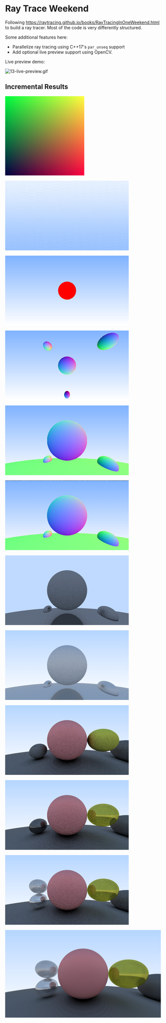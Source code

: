 Ray Trace Weekend
=================

Following https://raytracing.github.io/books/RayTracingInOneWeekend.html
to build a ray tracer. Most of the code is very differently structured.

Some additional features here:

- Parallelize ray tracing using C++17's `par_unseq` support
- Add optional live preview support using OpenCV.

Live preview demo:

![13-live-preview.gif](results/13-live-preview.gif)

## Incremental Results

![01-gradient-test.ppm.jpg](results/01-gradient-test.ppm.jpg)

![02-background-with-cam.ppm.jpg](results/02-background-with-cam.ppm.jpg)

![03-simple-sphere.ppm.jpg](results/03-simple-sphere.ppm.jpg)

![04-spheres-with-normals.ppm.jpg](results/04-spheres-with-normals.ppm.jpg)

![05-fix-y-dimension.ppm.jpg](results/05-fix-y-dimension.ppm.jpg)

![06-multisampling.ppm.jpg](results/06-multisampling.ppm.jpg)

![07-diffuse-materials.ppm.jpg](results/07-diffuse-materials.ppm.jpg)

![08-diffuse-brighten.ppm.jpg](results/08-diffuse-brighten.ppm.jpg)

![09-diffuse-fix.ppm.jpg](results/09-diffuse-fix.ppm.jpg)

![10-metal-material.ppm.jpg](results/10-metal-material.ppm.jpg)

![11-metal-fuzzy.ppm.jpg](results/11-metal-fuzzy.ppm.jpg)

![12-high-res.ppm.jpg](results/12-high-res.ppm.jpg)


